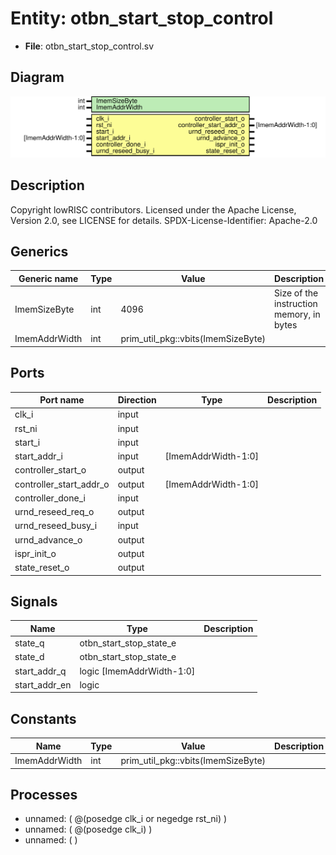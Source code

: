# Entity: otbn_start_stop_control

- **File**: otbn_start_stop_control.sv
## Diagram

![Diagram](otbn_start_stop_control.svg "Diagram")
## Description

Copyright lowRISC contributors.
 Licensed under the Apache License, Version 2.0, see LICENSE for details.
 SPDX-License-Identifier: Apache-2.0
 
## Generics

| Generic name  | Type | Value                              | Description                               |
| ------------- | ---- | ---------------------------------- | ----------------------------------------- |
| ImemSizeByte  | int  | 4096                               | Size of the instruction memory, in bytes  |
| ImemAddrWidth | int  | prim_util_pkg::vbits(ImemSizeByte) |                                           |
## Ports

| Port name               | Direction | Type                | Description |
| ----------------------- | --------- | ------------------- | ----------- |
| clk_i                   | input     |                     |             |
| rst_ni                  | input     |                     |             |
| start_i                 | input     |                     |             |
| start_addr_i            | input     | [ImemAddrWidth-1:0] |             |
| controller_start_o      | output    |                     |             |
| controller_start_addr_o | output    | [ImemAddrWidth-1:0] |             |
| controller_done_i       | input     |                     |             |
| urnd_reseed_req_o       | output    |                     |             |
| urnd_reseed_busy_i      | input     |                     |             |
| urnd_advance_o          | output    |                     |             |
| ispr_init_o             | output    |                     |             |
| state_reset_o           | output    |                     |             |
## Signals

| Name          | Type                      | Description |
| ------------- | ------------------------- | ----------- |
| state_q       | otbn_start_stop_state_e   |             |
| state_d       | otbn_start_stop_state_e   |             |
| start_addr_q  | logic [ImemAddrWidth-1:0] |             |
| start_addr_en | logic                     |             |
## Constants

| Name          | Type | Value                              | Description |
| ------------- | ---- | ---------------------------------- | ----------- |
| ImemAddrWidth | int  | prim_util_pkg::vbits(ImemSizeByte) |             |
## Processes
- unnamed: ( @(posedge clk_i or negedge rst_ni) )
- unnamed: ( @(posedge clk_i) )
- unnamed: (  )
